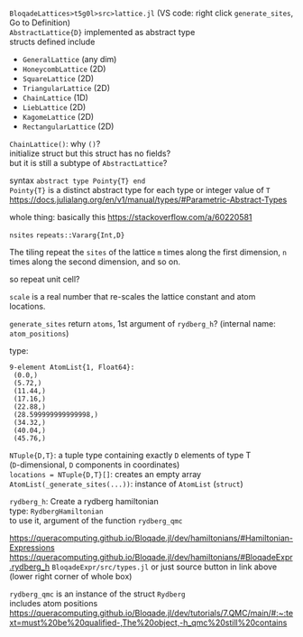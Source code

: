 
`BloqadeLattices>t5g0l>src>lattice.jl` (VS code: right click `generate_sites`, Go to Definition)  
`AbstractLattice{D}` implemented as abstract type  
structs defined include
- `GeneralLattice` (any dim)
- `HoneycombLattice` (2D)
- `SquareLattice` (2D)
- `TriangularLattice` (2D)
- `ChainLattice` (1D)
- `LiebLattice` (2D)
- `KagomeLattice` (2D)
- `RectangularLattice` (2D)

`ChainLattice()`: why `()`?  
initialize struct but this struct has no fields?  
but it is still a subtype of `AbstractLattice`?  

syntax `abstract type Pointy{T} end`  
`Pointy{T}` is a distinct abstract type for each type or integer value of `T`
https://docs.julialang.org/en/v1/manual/types/#Parametric-Abstract-Types

whole thing: basically this https://stackoverflow.com/a/60220581

`nsites` `repeats::Vararg{Int,D}`

The tiling repeat the `sites` of the lattice `m` times along the first dimension,
`n` times along the second dimension, and so on. 

so repeat unit cell?


`scale` is a real number that re-scales the lattice constant and atom locations.

`generate_sites` return `atoms`, 1st argument of `rydberg_h`? (internal name: `atom_positions`)

type:
```
9-element AtomList{1, Float64}:
 (0.0,)
 (5.72,)
 (11.44,)
 (17.16,)
 (22.88,)
 (28.599999999999998,)
 (34.32,)
 (40.04,)
 (45.76,)
```
`NTuple{D,T}`: a tuple type containing exactly `D` elements of type T  
(`D`-dimensional, `D` components in coordinates)  
`locations = NTuple{D,T}[]`: creates an empty array  
`AtomList(_generate_sites(...))`: instance of `AtomList` (`struct`)

`rydberg_h`: Create a rydberg hamiltonian  
type: `RydbergHamiltonian`  
to use it, argument of the function `rydberg_qmc`

https://queracomputing.github.io/Bloqade.jl/dev/hamiltonians/#Hamiltonian-Expressions
https://queracomputing.github.io/Bloqade.jl/dev/hamiltonians/#BloqadeExpr.rydberg_h
`BloqadeExpr/src/types.jl` or just source button in link above (lower right corner of whole box)

`rydberg_qmc` is an instance of the struct `Rydberg`  
includes atom positions  
https://queracomputing.github.io/Bloqade.jl/dev/tutorials/7.QMC/main/#:~:text=must%20be%20qualified-,The%20object,-h_qmc%20still%20contains
